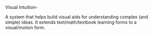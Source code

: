 Visual Intuition-

A system that helps build visual aids for understanding complex (and simple) ideas. It extends text/math/textbook learning forms to a visual/motion form. 


